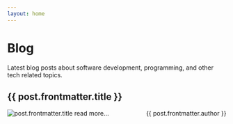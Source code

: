 ```yaml
---
layout: home
---
```


<script setup>
import { data as posts } from './data/posts.data.js'
</script>

# Blog

Latest blog posts about software development, programming, and other tech related topics.

<div v-for="post of posts">
  <h2>{{ post.frontmatter.title }}</h2>
    <p>
      <a :href="post.url"><img alt="post.frontmatter.title" :src="post.frontmatter.image" class="listImage"></a>
      <span v-html="post.excerpt"></span>
      <a :href="post.url"> read more...</a>
      <span style="float:right;">{{ post.frontmatter.author }}</span>
    </p>
</div>

